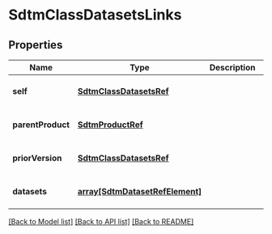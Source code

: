 # SdtmClassDatasetsLinks

## Properties
Name | Type | Description | Notes
------------ | ------------- | ------------- | -------------
**self** | [**SdtmClassDatasetsRef**](SdtmClassDatasetsRef.md) |  | [optional] [default to null]
**parentProduct** | [**SdtmProductRef**](SdtmProductRef.md) |  | [optional] [default to null]
**priorVersion** | [**SdtmClassDatasetsRef**](SdtmClassDatasetsRef.md) |  | [optional] [default to null]
**datasets** | [**array[SdtmDatasetRefElement]**](SdtmDatasetRefElement.md) |  | [optional] [default to null]

[[Back to Model list]](../README.md#documentation-for-models) [[Back to API list]](../README.md#documentation-for-api-endpoints) [[Back to README]](../README.md)


